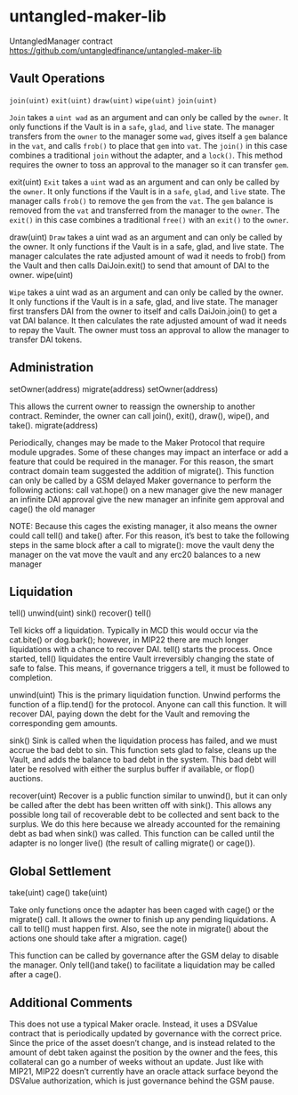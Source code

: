 # untangled-maker-lib
UntangledManager contract
https://github.com/untangledfinance/untangled-maker-lib

## Vault Operations
`join(uint)`
`exit(uint)`
`draw(uint)`
`wipe(uint)`
`join(uint)`

`Join` takes a `uint wad` as an argument and can only be called by the `owner`. It only functions if the Vault is in a `safe`, `glad`, and `live` state. The manager transfers from the `owner` to the manager some `wad`, gives itself a `gem` balance in the `vat`, and calls `frob()` to place that `gem` into `vat`. The `join()` in this case combines a traditional `join` without the adapter, and a `lock()`. This method requires the owner to toss an approval to the manager so it can transfer `gem`.

exit(uint)
`Exit` takes a `uint` wad as an argument and can only be called by the `owner`. It only functions if the Vault is in a `safe`, `glad`, and `live` state. The manager calls `frob()` to remove the `gem` from the `vat`. The `gem` balance is removed from the `vat` and transferred from the manager to the `owner`. The `exit()` in this case combines a traditional `free()` with an `exit()` to the `owner`.

draw(uint)
`Draw` takes a uint wad as an argument and can only be called by the owner. It only functions if the Vault is in a safe, glad, and live state. The manager calculates the rate adjusted amount of wad it needs to frob() from the Vault and then calls DaiJoin.exit() to send that amount of DAI to the owner.
wipe(uint)

`Wipe` takes a uint wad as an argument and can only be called by the owner. It only functions if the Vault is in a safe, glad, and live state. The manager first transfers DAI from the owner to itself and calls DaiJoin.join() to get a vat DAI balance. It then calculates the rate adjusted amount of wad it needs to repay the Vault. The owner must toss an approval to allow the manager to transfer DAI tokens.

## Administration
setOwner(address)
migrate(address)
setOwner(address)

This allows the current owner to reassign the ownership to another contract. Reminder, the owner can call join(), exit(), draw(), wipe(), and take().
migrate(address)

Periodically, changes may be made to the Maker Protocol that require module upgrades. Some of these changes may impact an interface or add a feature that could be required in the manager. For this reason, the smart contract domain team suggested the addition of migrate(). This function can only be called by a GSM delayed Maker governance to perform the following actions:
call vat.hope() on a new manager
give the new manager an infinite DAI approval
give the new manager an infinite gem approval
and cage() the old manager

NOTE: Because this cages the existing manager, it also means the owner could call tell() and take() after. For this reason, it’s best to take the following steps in the same block after a call to migrate():
move the vault
deny the manager on the vat
move the vault and any erc20 balances to a new manager

## Liquidation
tell()
unwind(uint)
sink()
recover()
tell()

Tell kicks off a liquidation. Typically in MCD this would occur via the cat.bite() or dog.bark(); however, in MIP22 there are much longer liquidations with a chance to recover DAI.  tell() starts the process. Once started, tell() liquidates the entire Vault irreversibly changing the state of safe to false. This means, if governance triggers a tell, it must be followed to completion.

unwind(uint)
This is the primary liquidation function. Unwind performs the function of a flip.tend() for the protocol. Anyone can call this function. It will recover DAI, paying down the debt for the Vault and removing the corresponding gem amounts.

sink()
Sink is called when the liquidation process has failed, and we must accrue the bad debt to sin. This function sets glad to false, cleans up the Vault, and adds the balance to bad debt in the system. This bad debt will later be resolved with either the surplus buffer if available, or flop() auctions.

recover(uint)
Recover is a public function similar to unwind(), but it can only be called after the debt has been written off with sink(). This allows any possible long tail of recoverable debt to be collected and sent back to the surplus. We do this here because we already accounted for the remaining debt as bad when sink() was called. This function can be called until the adapter is no longer live() (the result of calling migrate() or cage()).

## Global Settlement
take(uint)
cage()
take(uint)

Take only functions once the adapter has been caged with cage() or the migrate() call. It allows the owner to finish up any pending liquidations. A call to tell() must happen first. Also, see the note in migrate() about the actions one should take after a migration.
cage()

This function can be called by governance after the GSM delay to disable the manager. Only tell()and take() to facilitate a liquidation may be called after a cage().

## Additional Comments
This does not use a typical Maker oracle. Instead, it uses a DSValue contract that is periodically updated by governance with the correct price. Since the price of the asset doesn’t change, and is instead related to the amount of debt taken against the position by the owner and the fees, this collateral can go a number of weeks without an update. Just like with MIP21, MIP22 doesn’t currently have an oracle attack surface beyond the DSValue authorization, which is just governance behind the GSM pause.
